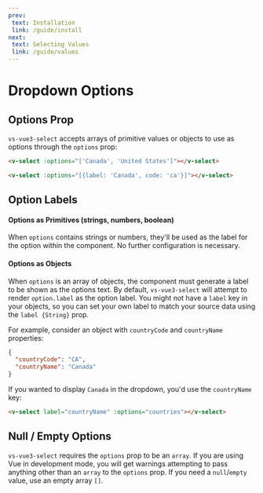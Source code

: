 ```yaml
---
prev:
 text: Installation
 link: /guide/install
next:
 text: Selecting Values
 link: /guide/values
---
```


# Dropdown Options

## Options Prop

`vs-vue3-select` accepts arrays of primitive values or objects to use as options
through the `options` prop:

```html
<v-select :options="['Canada', 'United States']"></v-select>
```

<v-select :options="['Canada', 'United States']"></v-select>

```html
<v-select :options="[{label: 'Canada', code: 'ca'}]"></v-select>
```

<v-select :options="[{label: 'Canada', code: 'ca'}]"></v-select>

## Option Labels

#### Options as Primitives (strings, numbers, boolean)

When `options` contains strings or numbers, they'll be used as the label for the
option within the component. No further configuration is necessary.

#### Options as Objects

When `options` is an array of objects, the component must generate a label to be
shown as the options text. By default, `vs-vue3-select` will attempt to render
`option.label` as the option label. You might not have a `label` key in your
objects, so you can set your own label to match your source data using the
`label {String}` prop.

For example, consider an object with `countryCode` and `countryName` properties:

```json
{
  "countryCode": "CA",
  "countryName": "Canada"
}
```

If you wanted to display `Canada` in the dropdown, you'd use the `countryName`
key:

```html
<v-select label="countryName" :options="countries"></v-select>
```

<country-select />

## Null / Empty Options

`vs-vue3-select` requires the `options` prop to be an `array`. If you are using Vue
in development mode, you will get warnings attempting to pass anything other
than an `array` to the `options` prop. If you need a `null`/`empty` value, use
an empty array `[]`.
